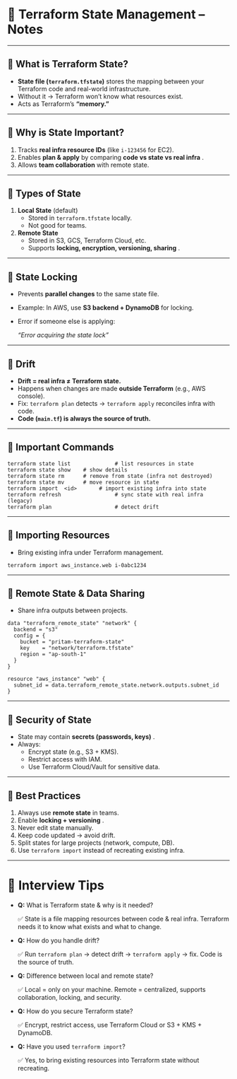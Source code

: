 # 📘 Terraform State Management – Notes

---

## 🔹 What is Terraform State?

* **State file (`terraform.tfstate`)** stores the mapping between your Terraform code and real-world infrastructure.
* Without it → Terraform won’t know what resources exist.
* Acts as Terraform’s **“memory.”**

---

## 🔹 Why is State Important?

1. Tracks **real infra resource IDs** (like `i-123456` for EC2).
2. Enables **plan & apply** by comparing  **code vs state vs real infra** .
3. Allows **team collaboration** with remote state.

---

## 🔹 Types of State

1. **Local State** (default)
   * Stored in `terraform.tfstate` locally.
   * Not good for teams.
2. **Remote State**
   * Stored in S3, GCS, Terraform Cloud, etc.
   * Supports  **locking, encryption, versioning, sharing** .

---

## 🔹 State Locking

* Prevents **parallel changes** to the same state file.
* Example: In AWS, use **S3 backend + DynamoDB** for locking.
* Error if someone else is applying:

  *“Error acquiring the state lock”*

---

## 🔹 Drift

* **Drift = real infra ≠ Terraform state.**
* Happens when changes are made **outside Terraform** (e.g., AWS console).
* Fix: `terraform plan` detects → `terraform apply` reconciles infra with code.
* **Code (`main.tf`) is always the source of truth.**

---

## 🔹 Important Commands

<pre class="overflow-visible!" data-start="1425" data-end="1870"><div class="contain-inline-size rounded-2xl relative bg-token-sidebar-surface-primary"><div class="sticky top-9"><div class="absolute end-0 bottom-0 flex h-9 items-center pe-2"><div class="bg-token-bg-elevated-secondary text-token-text-secondary flex items-center gap-4 rounded-sm px-2 font-sans text-xs"><span class="" data-state="closed"></span></div></div></div><div class="overflow-y-auto p-4" dir="ltr"><code class="whitespace-pre! language-bash"><span><span>terraform state list              </span><span># list resources in state</span><span>
terraform state show <resource>   </span><span># show details</span><span>
terraform state </span><span>rm</span><span> <resource>     </span><span># remove from state (infra not destroyed)</span><span>
terraform state </span><span>mv</span><span> <old> <new>    </span><span># move resource in state</span><span>
terraform import <res> <</span><span>id</span><span>>       </span><span># import existing infra into state</span><span>
terraform refresh                 </span><span># sync state with real infra (legacy)</span><span>
terraform plan                    </span><span># detect drift</span><span>
</span></span></code></div></div></pre>

---

## 🔹 Importing Resources

* Bring existing infra under Terraform management.

<pre class="overflow-visible!" data-start="1956" data-end="2012"><div class="contain-inline-size rounded-2xl relative bg-token-sidebar-surface-primary"><div class="sticky top-9"><div class="absolute end-0 bottom-0 flex h-9 items-center pe-2"><div class="bg-token-bg-elevated-secondary text-token-text-secondary flex items-center gap-4 rounded-sm px-2 font-sans text-xs"><span class="" data-state="closed"></span></div></div></div><div class="overflow-y-auto p-4" dir="ltr"><code class="whitespace-pre! language-bash"><span><span>terraform import aws_instance.web i-0abc1234
</span></span></code></div></div></pre>

---

## 🔹 Remote State & Data Sharing

* Share infra outputs between projects.

<pre class="overflow-visible!" data-start="2095" data-end="2391"><div class="contain-inline-size rounded-2xl relative bg-token-sidebar-surface-primary"><div class="sticky top-9"><div class="absolute end-0 bottom-0 flex h-9 items-center pe-2"><div class="bg-token-bg-elevated-secondary text-token-text-secondary flex items-center gap-4 rounded-sm px-2 font-sans text-xs"><span class="" data-state="closed"></span></div></div></div><div class="overflow-y-auto p-4" dir="ltr"><code class="whitespace-pre! language-hcl"><span>data "terraform_remote_state" "network" {
  backend = "s3"
  config = {
    bucket = "pritam-terraform-state"
    key    = "network/terraform.tfstate"
    region = "ap-south-1"
  }
}

resource "aws_instance" "web" {
  subnet_id = data.terraform_remote_state.network.outputs.subnet_id
}
</span></code></div></div></pre>

---

## 🔹 Security of State

* State may contain  **secrets (passwords, keys)** .
* Always:
  * Encrypt state (e.g., S3 + KMS).
  * Restrict access with IAM.
  * Use Terraform Cloud/Vault for sensitive data.

---

## 🔹 Best Practices

1. Always use **remote state** in teams.
2. Enable  **locking + versioning** .
3. Never edit state manually.
4. Keep code updated → avoid drift.
5. Split states for large projects (network, compute, DB).
6. Use `terraform import` instead of recreating existing infra.

---

# 🎯 Interview Tips

* **Q:** What is Terraform state & why is it needed?

  ✅ State is a file mapping resources between code & real infra. Terraform needs it to know what exists and what to change.
* **Q:** How do you handle drift?

  ✅ Run `terraform plan` → detect drift → `terraform apply` → fix. Code is the source of truth.
* **Q:** Difference between local and remote state?

  ✅ Local = only on your machine. Remote = centralized, supports collaboration, locking, and security.
* **Q:** How do you secure Terraform state?

  ✅ Encrypt, restrict access, use Terraform Cloud or S3 + KMS + DynamoDB.
* **Q:** Have you used `terraform import`?

  ✅ Yes, to bring existing resources into Terraform state without recreating.

